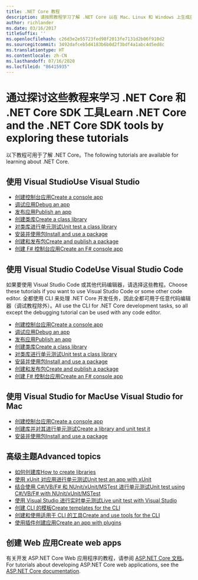 ```yaml
---
title: .NET Core 教程
description: 请按照教程学习了解 .NET Core 以在 Mac、Linux 和 Windows 上生成应用和库。
author: richlander
ms.date: 03/16/2017
titleSuffix: ''
ms.openlocfilehash: c26d3e2e55723fed98f2013fe7131d2b06f910d2
ms.sourcegitcommit: 3492dafceb5d4183b6b0d2f3bdf4a1abc4d5ed8c
ms.translationtype: HT
ms.contentlocale: zh-CN
ms.lasthandoff: 07/16/2020
ms.locfileid: "86415935"
---
```

# <a name="learn-net-core-and-the-net-core-sdk-tools-by-exploring-these-tutorials"></a><span data-ttu-id="8d351-103">通过探讨这些教程来学习 .NET Core 和 .NET Core SDK 工具</span><span class="sxs-lookup"><span data-stu-id="8d351-103">Learn .NET Core and the .NET Core SDK tools by exploring these tutorials</span></span>

<span data-ttu-id="8d351-104">以下教程可用于了解 .NET Core。</span><span class="sxs-lookup"><span data-stu-id="8d351-104">The following tutorials are available for learning about .NET Core.</span></span>

## <a name="use-visual-studio"></a><span data-ttu-id="8d351-105">使用 Visual Studio</span><span class="sxs-lookup"><span data-stu-id="8d351-105">Use Visual Studio</span></span>

- [<span data-ttu-id="8d351-106">创建控制台应用</span><span class="sxs-lookup"><span data-stu-id="8d351-106">Create a console app</span></span>](with-visual-studio.md)
- [<span data-ttu-id="8d351-107">调试应用</span><span class="sxs-lookup"><span data-stu-id="8d351-107">Debug an app</span></span>](debugging-with-visual-studio.md)
- [<span data-ttu-id="8d351-108">发布应用</span><span class="sxs-lookup"><span data-stu-id="8d351-108">Publish an app</span></span>](publishing-with-visual-studio.md)
- [<span data-ttu-id="8d351-109">创建类库</span><span class="sxs-lookup"><span data-stu-id="8d351-109">Create a class library</span></span>](library-with-visual-studio.md)
- [<span data-ttu-id="8d351-110">对类库进行单元测试</span><span class="sxs-lookup"><span data-stu-id="8d351-110">Unit test a class library</span></span>](testing-library-with-visual-studio.md)
- [<span data-ttu-id="8d351-111">安装并使用包</span><span class="sxs-lookup"><span data-stu-id="8d351-111">Install and use a package</span></span>](/nuget/quickstart/install-and-use-a-package-in-visual-studio)
- [<span data-ttu-id="8d351-112">创建和发布包</span><span class="sxs-lookup"><span data-stu-id="8d351-112">Create and publish a package</span></span>](/nuget/quickstart/create-and-publish-a-package-using-visual-studio)
- [<span data-ttu-id="8d351-113">创建 F# 控制台应用</span><span class="sxs-lookup"><span data-stu-id="8d351-113">Create an F# console app</span></span>](../../fsharp/get-started/get-started-visual-studio.md)

## <a name="use-visual-studio-code"></a><span data-ttu-id="8d351-114">使用 Visual Studio Code</span><span class="sxs-lookup"><span data-stu-id="8d351-114">Use Visual Studio Code</span></span>

<span data-ttu-id="8d351-115">如果要使用 Visual Studio Code 或其他代码编辑器，请选择这些教程。</span><span class="sxs-lookup"><span data-stu-id="8d351-115">Choose these tutorials if you want to use Visual Studio Code or some other code editor.</span></span> <span data-ttu-id="8d351-116">全都使用 CLI 来处理 .NET Core 开发任务，因此全都可用于任意代码编辑器（调试教程除外）。</span><span class="sxs-lookup"><span data-stu-id="8d351-116">All use the CLI for .NET Core development tasks, so all except the debugging tutorial can be used with any code editor.</span></span>

- [<span data-ttu-id="8d351-117">创建控制台应用</span><span class="sxs-lookup"><span data-stu-id="8d351-117">Create a console app</span></span>](with-visual-studio-code.md)
- [<span data-ttu-id="8d351-118">调试应用</span><span class="sxs-lookup"><span data-stu-id="8d351-118">Debug an app</span></span>](debugging-with-visual-studio-code.md)
- [<span data-ttu-id="8d351-119">发布应用</span><span class="sxs-lookup"><span data-stu-id="8d351-119">Publish an app</span></span>](publishing-with-visual-studio-code.md)
- [<span data-ttu-id="8d351-120">创建类库</span><span class="sxs-lookup"><span data-stu-id="8d351-120">Create a class library</span></span>](library-with-visual-studio-code.md)
- [<span data-ttu-id="8d351-121">对类库进行单元测试</span><span class="sxs-lookup"><span data-stu-id="8d351-121">Unit test a class library</span></span>](testing-library-with-visual-studio-code.md)
- [<span data-ttu-id="8d351-122">安装并使用包</span><span class="sxs-lookup"><span data-stu-id="8d351-122">Install and use a package</span></span>](/nuget/quickstart/install-and-use-a-package-using-the-dotnet-cli)
- [<span data-ttu-id="8d351-123">创建和发布包</span><span class="sxs-lookup"><span data-stu-id="8d351-123">Create and publish a package</span></span>](/nuget/quickstart/create-and-publish-a-package-using-the-dotnet-cli)
- [<span data-ttu-id="8d351-124">创建 F# 控制台应用</span><span class="sxs-lookup"><span data-stu-id="8d351-124">Create an F# console app</span></span>](../../fsharp/get-started/get-started-vscode.md)

## <a name="use-visual-studio-for-mac"></a><span data-ttu-id="8d351-125">使用 Visual Studio for Mac</span><span class="sxs-lookup"><span data-stu-id="8d351-125">Use Visual Studio for Mac</span></span>

- [<span data-ttu-id="8d351-126">创建控制台应用</span><span class="sxs-lookup"><span data-stu-id="8d351-126">Create a console app</span></span>](using-on-mac-vs.md)
- [<span data-ttu-id="8d351-127">创建库并对其进行单元测试</span><span class="sxs-lookup"><span data-stu-id="8d351-127">Create a library and unit test it</span></span>](library-with-visual-studio-mac.md)
- [<span data-ttu-id="8d351-128">安装并使用包</span><span class="sxs-lookup"><span data-stu-id="8d351-128">Install and use a package</span></span>](/nuget/quickstart/install-and-use-a-package-in-visual-studio-mac)

## <a name="advanced-topics"></a><span data-ttu-id="8d351-129">高级主题</span><span class="sxs-lookup"><span data-stu-id="8d351-129">Advanced topics</span></span>

- [<span data-ttu-id="8d351-130">如何创建库</span><span class="sxs-lookup"><span data-stu-id="8d351-130">How to create libraries</span></span>](libraries.md)
- [<span data-ttu-id="8d351-131">使用 xUnit 对应用进行单元测试</span><span class="sxs-lookup"><span data-stu-id="8d351-131">Unit test an app with xUnit</span></span>](testing-with-cli.md)
- [<span data-ttu-id="8d351-132">结合使用 C#/VB/F# 和 NUnit/xUnit/MSTest 进行单元测试</span><span class="sxs-lookup"><span data-stu-id="8d351-132">Unit test using C#/VB/F# with NUnit/xUnit/MSTest</span></span>](../testing/index.md)
- [<span data-ttu-id="8d351-133">使用 Visual Studio 进行实时单元测试</span><span class="sxs-lookup"><span data-stu-id="8d351-133">Live unit test with Visual Studio</span></span>](/visualstudio/test/live-unit-testing-start)
- [<span data-ttu-id="8d351-134">创建 CLI 的模板</span><span class="sxs-lookup"><span data-stu-id="8d351-134">Create templates for the CLI</span></span>](cli-templates-create-item-template.md)
- [<span data-ttu-id="8d351-135">创建和使用适用于 CLI 的工具</span><span class="sxs-lookup"><span data-stu-id="8d351-135">Create and use tools for the CLI</span></span>](../tools/global-tools-how-to-create.md)
- [<span data-ttu-id="8d351-136">使用插件创建应用</span><span class="sxs-lookup"><span data-stu-id="8d351-136">Create an app with plugins</span></span>](creating-app-with-plugin-support.md)

## <a name="create-web-apps"></a><span data-ttu-id="8d351-137">创建 Web 应用</span><span class="sxs-lookup"><span data-stu-id="8d351-137">Create web apps</span></span>

<span data-ttu-id="8d351-138">有关开发 ASP.NET Core Web 应用程序的教程，请参阅 [ASP.NET Core 文档](/aspnet/core/)。</span><span class="sxs-lookup"><span data-stu-id="8d351-138">For tutorials about developing ASP.NET Core web applications, see the [ASP.NET Core documentation](/aspnet/core/).</span></span>
